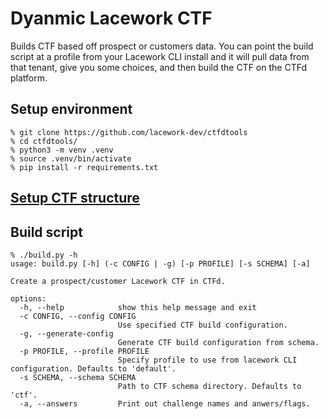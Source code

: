# Dyanmic Lacework CTF  

Builds CTF based off prospect or customers data.  You can point the build script at a profile from your Lacework CLI install and it will pull data from that tenant, give you some choices, and then build the CTF on the CTFd platform.  

## Setup environment  

```
% git clone https://github.com/lacework-dev/ctfdtools
% cd ctfdtools/  
% python3 -m venv .venv  
% source .venv/bin/activate  
% pip install -r requirements.txt  
```  

## [Setup CTF structure](ctf/README.md)


## Build script  

```
% ./build.py -h
usage: build.py [-h] (-c CONFIG | -g) [-p PROFILE] [-s SCHEMA] [-a]

Create a prospect/customer Lacework CTF in CTFd.

options:
  -h, --help            show this help message and exit
  -c CONFIG, --config CONFIG
                        Use specified CTF build configuration.
  -g, --generate-config
                        Generate CTF build configuration from schema.
  -p PROFILE, --profile PROFILE
                        Specify profile to use from lacework CLI configuration. Defaults to 'default'.
  -s SCHEMA, --schema SCHEMA
                        Path to CTF schema directory. Defaults to 'ctf'.
  -a, --answers         Print out challenge names and anwers/flags.
```
